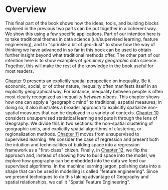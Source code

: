 # Overview

This final part of the book shows how the ideas, tools, and building blocks explored in the previous two parts can be put together in a coherent way. We show this using a few specific applications. Part of our intention here is to take traditional themes in data science (un/supervised learning, feature engineering), and to "sprinkle a bit of geo-dust" to show how the way of thinking we have advanced in so far in this book can be used to obtain further insight beyond what traditional methods offer. The other part of our intention here is to show examples of *genuinely geographic* data science. Together, this will make the rest of the knowledge in the book useful for most readers.

[Chapter 9](../../notebooks/09_spatial_inequality) presents an explicitly spatial perspectice on inequality. Be it economic, social, or of other nature, inequality often manifests itself in an explicitly geographical way. For isntance, inequality between people is often most clearly recognized as inequality *between places*. This chapter shows how one can apply a "geographic mind" to traditional, aspatial measures; in doing so, it also illustrates a broader approach to explicitly spatialize non-spatial measures that can be deployed in a variety of contexts. [Chapter 10](../../notebooks/10_clustering_and_regionalization) considers unsupervised statistical learning and puts it through the lens of Geography. We divide this in two sections: the non-spatial clustering of geographic units, and explicitly spatial algorithms of clustering, or regionalization methods. [Chapter 11](../../notebooks/11_regression) moves from unsupervised to supervised learning. We consider the case of regression and present both the intuition and technicalities of building space into a regression framework as a "first-class" citizen. Finally, in [Chapter 12](../../notebooks/12_feature_engineering), we flip the approach and, instead of showing how to build space into the model, we explore how geography can be embedded into the data we feed our supervised algorithms. In the machine learning jargon, polishing data into a shape that can be used in modelling is called "feature engineering". Since we present techniques to do this taking advantage of Geography and spatial relationships, we call it "Spatial Feature Engineering".
